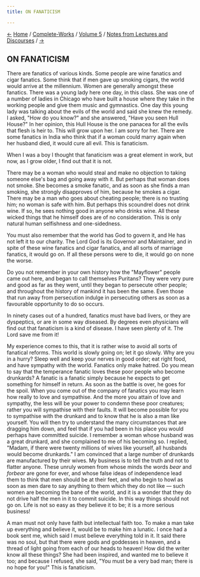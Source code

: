 ```yaml
---
title: ON FANATICISM

---
```

<div>

[←](on_karma-yoga.htm) [Home](../../../index.htm) /
[Complete-Works](../../complete_works.htm) / [Volume
5](../volume_5_contents.htm) / [Notes from Lectures and
Discourses](notes_from_lectures_and_discourses_contents.htm)
/ [→](work_is_worship.htm)

  

## ON FANATICISM

There are fanatics of various kinds. Some people are wine fanatics and
cigar fanatics. Some think that if men gave up smoking cigars, the world
would arrive at the millennium. Women are generally amongst these
fanatics. There was a young lady here one day, in this class. She was
one of a number of ladies in Chicago who have built a house where they
take in the working people and give them music and gymnastics. One day
this young lady was talking about the evils of the world and said she
knew the remedy. I asked, "How do you know?" and she answered, "Have you
seen Hull House?" In her opinion, this Hull House is the one panacea for
all the evils that flesh is heir to. This will grow upon her. I am sorry
for her. There are some fanatics in India who think that if a woman
could marry again when her husband died, it would cure all evil. This is
fanaticism.

When I was a boy I thought that fanaticism was a great element in work,
but now, as I grow older, I find out that it is not.

There may be a woman who would steal and make no objection to taking
someone else's bag and going away with it. But perhaps that woman does
not smoke. She becomes a smoke fanatic, and as soon as she finds a man
smoking, she strongly disapproves of him, because he smokes a cigar.
There may be a man who goes about cheating people; there is no trusting
him; no woman is safe with him. But perhaps this scoundrel does not
drink wine. If so, he sees nothing good in anyone who drinks wine. All
these wicked things that he himself does are of no consideration. This
is only natural human selfishness and one-sidedness.

You must also remember that the world has God to govern it, and He has
not left it to our charity. The Lord God is its Governor and Maintainer,
and in spite of these wine fanatics and cigar fanatics, and all sorts of
marriage fanatics, it would go on. If all these persons were to die, it
would go on none the worse.

Do you not remember in your own history how the "Mayflower" people came
out here, and began to call themselves Puritans? They were very pure and
good as far as they went, until they began to persecute other people;
and throughout the history of mankind it has been the same. Even those
that run away from persecution indulge in persecuting others as soon as
a favourable opportunity to do so occurs.

In ninety cases out of a hundred, fanatics must have bad livers, or they
are dyspeptics, or are in some way diseased. By degrees even physicians
will find out that fanaticism is a kind of disease. I have seen plenty
of it. The Lord save me from it!

My experience comes to this, that it is rather wise to avoid all sorts
of fanatical reforms. This world is slowly going on; let it go slowly.
Why are you in a hurry? Sleep well and keep your nerves in good order;
eat right food, and have sympathy with the world. Fanatics only make
hatred. Do you mean to say that the temperance fanatic loves these poor
people who become drunkards? A fanatic is a fanatic simply because he
expects to get something for himself in return. As soon as the battle is
over, he goes for the spoil. When you come out of the company of
fanatics you may learn how really to love and sympathise. And the more
you attain of love and sympathy, the less will be your power to condemn
these poor creatures; rather you will sympathise with their faults. It
will become possible for you to sympathise with the drunkard and to know
that he is also a man like yourself. You will then try to understand the
many circumstances that are dragging him down, and feel that if you had
been in his place you would perhaps have committed suicide. I remember a
woman whose husband was a great drunkard, and she complained to me of
his becoming so. I replied, "Madam, if there were twenty millions of
wives like yourself, all husbands would become drunkards." I am
convinced that a large number of drunkards are manufactured by their
wives. My business is to tell the truth and not to flatter anyone. These
unruly women from whose minds the words *bear* and *forbear* are gone
for ever, and whose false ideas of independence lead them to think that
men should be at their feet, and who begin to howl as soon as men dare
to say anything to them which they do not like — such women are becoming
the bane of the world, and it is a wonder that they do not drive half
the men in it to commit suicide. In this way things should not go on.
Life is not so easy as they believe it to be; it is a more serious
business!

A man must not only have faith but intellectual faith too. To make a man
take up everything and believe it, would be to make him a lunatic. I
once had a book sent me, which said I must believe everything told in
it. It said there was no soul, but that there were gods and goddesses in
heaven, and a thread of light going from each of our heads to heaven!
How did the writer know all these things? She had been inspired, and
wanted me to believe it too; and because I refused, she said, "You must
be a very bad man; there is no hope for you!" This is fanaticism.

</div>

